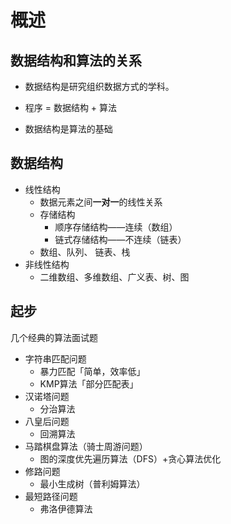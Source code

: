 # 概述

## 数据结构和算法的关系

- 数据结构是研究组织数据方式的学科。

- 程序 = 数据结构 + 算法
- 数据结构是算法的基础

##  数据结构

- 线性结构
  - 数据元素之间**一对一**的线性关系
  - 存储结构
    - 顺序存储结构——连续（数组）
    - 链式存储结构——不连续（链表）
  - 数组、队列、 链表、栈
- 非线性结构
  - 二维数组、多维数组、广义表、树、图

## 起步

几个经典的算法面试题

- 字符串匹配问题
  - 暴力匹配「简单，效率低」
  - KMP算法「部分匹配表」
- 汉诺塔问题
  - 分治算法 
- 八皇后问题
  - 回溯算法
- 马踏棋盘算法（骑士周游问题）
  - 图的深度优先遍历算法（DFS）+贪心算法优化
- 修路问题
  - 最小生成树（普利姆算法）
- 最短路径问题
  - 弗洛伊德算法
